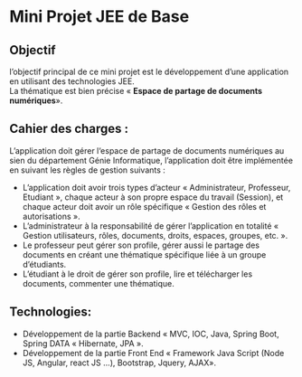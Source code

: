 # Mini Projet JEE de Base   
## Objectif  
l’objectif principal de ce mini projet est le développement d’une application en utilisant des
technologies JEE.  
La thématique est bien précise « **Espace de partage de documents numériques**».  
  
## Cahier des charges :  
L’application doit gérer l‘espace de partage de documents numériques au sien du département Génie
Informatique, l’application doit être implémentée en suivant les règles de gestion suivants :  
- L’application doit avoir trois types d’acteur « Administrateur, Professeur, Etudiant », chaque
acteur à son propre espace du travail (Session), et chaque acteur doit avoir un rôle spécifique
« Gestion des rôles et autorisations ».  
- L’administrateur à la responsabilité de gérer l’application en totalité « Gestion utilisateurs,
rôles, documents, droits, espaces, groupes, etc. ».  
- Le professeur peut gérer son profile, gérer aussi le partage des documents en créant une
thématique spécifique liée à un groupe d’étudiants.  
- L’étudiant à le droit de gérer son profile, lire et télécharger les documents, commenter une
thématique.  
  
## Technologies:  
- Développement de la partie Backend « MVC, IOC, Java, Spring Boot, Spring DATA « Hibernate,
JPA ».  
- Développement de la partie Front End « Framework Java Script (Node JS, Angular, react JS ...),
Bootstrap, Jquery, AJAX».  

